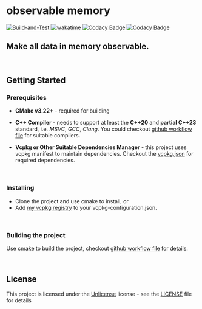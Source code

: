 # observable memory

[![Build-and-Test](https://github.com/BlurringShadow/observable_memory/actions/workflows/build-and-test.yml/badge.svg)](https://github.com/BlurringShadow/observable_memory/actions/workflows/build-and-test.yml)
![wakatime](https://wakatime.com/badge/github/BlurringShadow/observable-memory.svg)
[![Codacy Badge](https://app.codacy.com/project/badge/Grade/060a0f776cb74c29a262cb45b75d65d7)](https://www.codacy.com/gh/BlurringShadow/observable_memory/dashboard?utm_source=github.com&utm_medium=referral&utm_content=BlurringShadow/observable_memory&utm_campaign=Badge_Grade)
[![Codacy Badge](https://app.codacy.com/project/badge/Coverage/060a0f776cb74c29a262cb45b75d65d7)](https://www.codacy.com/gh/BlurringShadow/observable_memory/dashboard?utm_source=github.com&utm_medium=referral&utm_content=BlurringShadow/observable_memory&utm_campaign=Badge_Coverage)

## **Make all data in memory observable.**

<br/>

## Getting Started

### Prerequisites

- **CMake v3.22+** - required for building

- **C++ Compiler** - needs to support at least the **C++20** and **partial C++23** standard, i.e. _MSVC_, _GCC_, _Clang_. You could checkout [github workflow file](.github/workflows/build.yml) for suitable compilers.

- **Vcpkg or Other Suitable Dependencies Manager** - this project uses vcpkg manifest to maintain dependencies. Checkout the
  [vcpkg.json](vcpkg.json) for required dependencies.

<br/>

### Installing

- Clone the project and use cmake to install, or
- Add [my vcpkg registry](https://github.com/BlurringShadow/vcpkg-registry) to your vcpkg-configuration.json.

<br/>

### Building the project

Use cmake to build the project, checkout [github workflow file](.github/workflows/build.yml) for details.

<br/>

## License

This project is licensed under the [Unlicense](https://unlicense.org/) license - see the
[LICENSE](LICENSE) file for details
